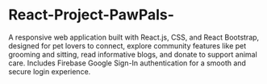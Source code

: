 
# React-Project-PawPals-
A responsive web application built with React.js, CSS, and React Bootstrap, designed for pet lovers to connect, explore community features like pet grooming and sitting, read informative blogs, and donate to support animal care. Includes Firebase Google Sign-In authentication for a smooth and secure login experience.
